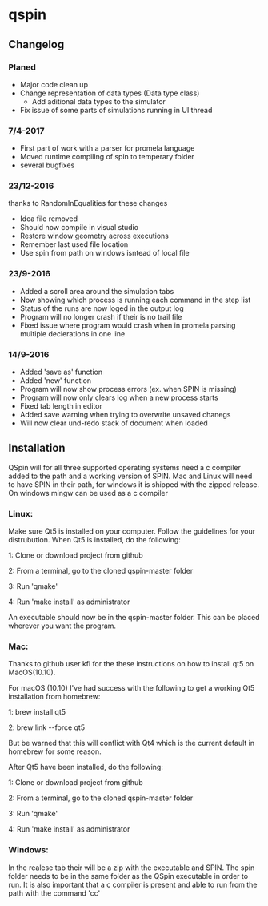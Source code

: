 # qspin

## Changelog

### Planed

- Major code clean up
- Change representation of data types (Data type class)
  - Add aditional data types to the simulator
- Fix issue of some parts of simulations running in UI thread

### 7/4-2017
- First part of work with a parser for promela language
- Moved runtime compiling of spin to temperary folder
- several bugfixes 

### 23/12-2016
thanks to RandomInEqualities for these changes
 - Idea file removed
 - Should now compile in visual studio
 - Restore window geometry across executions
 - Remember last used file location
 - Use spin from path on windows isntead of local file

### 23/9-2016
- Added a scroll area around the simulation tabs
- Now showing which process is running each command in the step list
- Status of the runs are now loged in the output log
- Program will no longer crash if their is no trail file
- Fixed issue where program would crash when in promela parsing multiple declerations in one line

### 14/9-2016
- Added 'save as' function
- Added 'new' function
- Program will now show process errors (ex. when SPIN is missing)
- Program will now only clears log when a new process starts
- Fixed tab length in editor
- Added save warning when trying to overwrite unsaved chanegs
- Will now clear und-redo stack of document when loaded

## Installation

QSpin will for all three supported operating systems need a c compiler added to the path and a working version of SPIN. Mac and Linux will need to have SPIN in their path, for windows it is shipped with the zipped release. On windows mingw can be used as a c compiler

### Linux:

Make sure Qt5 is installed on your computer. Follow the guidelines for your distrubution. When Qt5 is installed, do the following:

1: Clone or download project from github

2: From a terminal, go to the cloned qspin-master folder

3: Run 'qmake'

4: Run 'make install' as administrator

An executable should now be in the qspin-master folder. This can be placed wherever you want the program.

### Mac:

Thanks to github user kfl for the these instructions on how to install qt5 on MacOS(10.10).

  For macOS (10.10) I've had success with the following to get a working Qt5 installation from homebrew:

  1: brew install qt5

  2: brew link --force qt5

  But be warned that this will conflict with Qt4 which is the current default in homebrew for some reason.

After Qt5 have been installed, do the following:

1: Clone or download project from github

2: From a terminal, go to the cloned qspin-master folder

3: Run 'qmake'

4: Run 'make install' as administrator

### Windows:

In the realese tab their will be a zip with the executable and SPIN. The spin folder needs to be in the same folder as the QSpin executable in order to run. It is also important that a c compiler is present and able to run from the path with the command 'cc'
